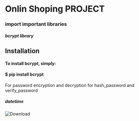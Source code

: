 # Onlin Shoping PROJECT
### import important libraries
##### bcrypt library
## Installation
#### To install bcrypt, simply:
#### $ pip install bcrypt
For password encryption and decryption
for hash_password and verify_password
##### datetime
![Download](https://github.com/user-attachments/assets/eea8977b-eaf7-46a9-a92a-dcfb38995ceb)



